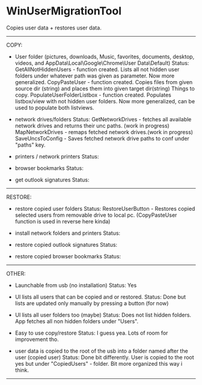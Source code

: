 # WinUserMigrationTool
Copies user data + restores user data.

------------------------------------------------------------------------------------------
COPY:

- User folder (pictures, downloads, Music, favorites, documents, desktop, videos, and AppData\\Local\\Google\\Chrome\\User Data\\Default)
Status:
GetAllNotHiddenUsers - function created. Lists all not hidden user folders under whatever path was given as parameter. Now more generalized.
CopyPasteUser - function created. Copies files from given source dir (string) and places them into given target dir(string) Things to copy.
PopulateUserFolderListbox - function created. Populates listbox/view with not hidden user folders. Now more generalized, can be used to populate both listviews.

- network drives/folders
Status:
GetNetworkDrives - fetches all available network drives and returns their unc paths. (work in progress)
MapNetworkDrives - remaps fetched network drives.(work in progress)
SaveUncsToConfig - Saves fetched network drive paths to conf under "paths" key.

- printers / network printers
Status:


- browser bookmarks
Status:


- get outlook signatures
Status:


------------------------------------------------------------------------------------------

RESTORE:

- restore copied user folders
Status:
RestoreUserButton - Restores copied selected users from removable drive to local pc. (CopyPasteUser function is used in reverse here kinda)

- install network folders and printers
Status:


- restore copied outlook signatures
Status:


- restore copied browser bookmarks
Status:


------------------------------------------------------------------------------------------

OTHER:

- Launchable from usb (no installation)
Status:
Yes

- UI lists all users that can be copied and or restored.
Status:
Done but lists are updated only manually by pressing a button (for now)

- UI lists all user folders too (maybe)
Status:
Does not list hidden folders. App fetches all non hidden folders under "Users".

- Easy to use copy/restore
Status:
I guess yea. Lots of room for improvement tho.

- user data is copied to the root of the usb into a folder named after the user (copied user)
Status:
Done bit differently. User is copied to the root yes but under "CopiedUsers" - folder. Bit more organized this way i think.

------------------------------------------------------------------------------------------